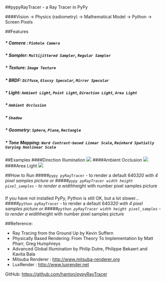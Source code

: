 ##pypyRayTracer - a Ray Tracer in PyPy

####Vision -> Physics (radiometry) -> Mathematical Model -> Python -> Screen Pixels

##Features
##### * Camera : `Pinhole Camera`
##### * Sampler: `Multijittered Sampler`, `Regular Sampler`
##### * Texture: `Image Texture`
##### * BRDF: `Diffuse`, `Glossy Specular`, `Mirror Specular`
##### * Light: `Ambient Light`, `Point Light`, `Direction Light`,  `Area Light`
##### * `Ambient Occlusion`
##### * `Shadow`
##### * Geometry: `Sphere`, `Plane`, `Rectangle`
##### * Tone Mapping: `Ward Contrast-based Linear Scale`, `Reinhard Spatially Varying Nonlinear Scale`

##Examples
####Direction Illumination
![](https://github.com/hanton/pypyRayTracer/blob/master/Render/Direction%20Illumination_16.png?raw=true)
####Ambient Occlusion
![](https://github.com/hanton/pypyRayTracer/blob/master/Render/Ambient%20Occlusion.png?raw=true)
####Area Light
![](https://github.com/hanton/pypyRayTracer/blob/master/Render/Area%20Light.png?raw=true)

##How to Run
#####`pypy pyRayTracer` - to render a default 640*320 with 4 pixel samples picture
or 
#####`pypy pyRayTracer width height pixel_samples` - to render a width*height with number pixel samples picture
#####
If you have not installed PyPy, Python is still OK, but a lot slower...
#####`python pyRayTracer` - to render a default 640*320 with 4 pixel samples picture
or 
#####`python pyRayTracer width height pixel_samples` - to render a width*height with number pixel samples picture

##Reference: 
* Ray Tracing from the Ground Up by Kevin Suffern
* Physically Based Rendering: From Theory To Implementation by Matt Pharr, Greg Humphreys
* Advanced Global Illumination by Philip Dutre, Philippe Bekaert and Kavita Bala
* Mitsuba Renderer : http://www.mitsuba-renderer.org
* LuxRender : http://www.luxrender.net
    
    
GitHub: https://github.com/hanton/pypyRayTracer
